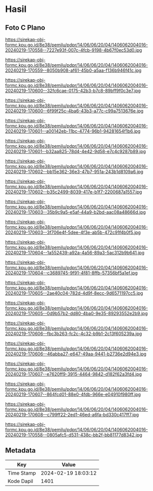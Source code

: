 # Hasil

## Foto C Plano

https://sirekap-obj-formc.kpu.go.id/8e38/pemilu/pdpr/14/06/06/20/04/1406062004016-20240219-170558--7227e93f-007c-4fcb-9198-4b67f0ec53d0.jpg

https://sirekap-obj-formc.kpu.go.id/8e38/pemilu/pdpr/14/06/06/20/04/1406062004016-20240219-170559--8050b908-af61-45b0-a5aa-f136b946f41c.jpg

https://sirekap-obj-formc.kpu.go.id/8e38/pemilu/pdpr/14/06/06/20/04/1406062004016-20240219-170600--32fc6cae-0175-42b3-b7c8-89bff9f0c3e7.jpg

https://sirekap-obj-formc.kpu.go.id/8e38/pemilu/pdpr/14/06/06/20/04/1406062004016-20240219-170600--6f99f25c-4ba6-43b3-a77c-c99a7513676e.jpg

https://sirekap-obj-formc.kpu.go.id/8e38/pemilu/pdpr/14/06/06/20/04/1406062004016-20240219-170601--a00142eb-11bc-4774-96b1-94281654f1b6.jpg

https://sirekap-obj-formc.kpu.go.id/8e38/pemilu/pdpr/14/06/06/20/04/1406062004016-20240219-170601--b32aa825-78d4-4e42-9d58-e7c4c9287b89.jpg

https://sirekap-obj-formc.kpu.go.id/8e38/pemilu/pdpr/14/06/06/20/04/1406062004016-20240219-170602--bb15e362-36e3-47b7-951a-243b1d8109a6.jpg

https://sirekap-obj-formc.kpu.go.id/8e38/pemilu/pdpr/14/06/06/20/04/1406062004016-20240219-170602--b35c2499-8039-417e-b1f7-2200687a1557.jpg

https://sirekap-obj-formc.kpu.go.id/8e38/pemilu/pdpr/14/06/06/20/04/1406062004016-20240219-170603--35b9c9a5-e5af-44a9-b2bd-aac08a48666d.jpg

https://sirekap-obj-formc.kpu.go.id/8e38/pemilu/pdpr/14/06/06/20/04/1406062004016-20240219-170603--3f706e4f-5dee-4f3e-ab5b-472c91f4b0f5.jpg

https://sirekap-obj-formc.kpu.go.id/8e38/pemilu/pdpr/14/06/06/20/04/1406062004016-20240219-170604--1a552439-a92a-4a56-89a3-5ac312b9b641.jpg

https://sirekap-obj-formc.kpu.go.id/8e38/pemilu/pdpr/14/06/06/20/04/1406062004016-20240219-170604--c3689745-9f91-4f81-8ffb-57356bf5a1ef.jpg

https://sirekap-obj-formc.kpu.go.id/8e38/pemilu/pdpr/14/06/06/20/04/1406062004016-20240219-170605--2ae40c04-782d-4d9f-8ecc-9d6571197cc5.jpg

https://sirekap-obj-formc.kpu.go.id/8e38/pemilu/pdpr/14/06/06/20/04/1406062004016-20240219-170605--0d9b57b2-dd80-4ba0-9e35-89293552e2b9.jpg

https://sirekap-obj-formc.kpu.go.id/8e38/pemilu/pdpr/14/06/06/20/04/1406062004016-20240219-170606--fbc3b263-fc2c-4c32-b9b1-2c13f605239a.jpg

https://sirekap-obj-formc.kpu.go.id/8e38/pemilu/pdpr/14/06/06/20/04/1406062004016-20240219-170606--46abba27-e647-49aa-9441-b2736e2d94e3.jpg

https://sirekap-obj-formc.kpu.go.id/8e38/pemilu/pdpr/14/06/06/20/04/1406062004016-20240219-170607--e7620ff9-3915-4464-9842-d182f62a3fd4.jpg

https://sirekap-obj-formc.kpu.go.id/8e38/pemilu/pdpr/14/06/06/20/04/1406062004016-20240219-170607--864fcd01-88e0-4fdb-966e-e04910f980ff.jpg

https://sirekap-obj-formc.kpu.go.id/8e38/pemilu/pdpr/14/06/06/20/04/1406062004016-20240219-170608--c799ff22-2ed1-46ed-a6fa-bd330c417ff7.jpg

https://sirekap-obj-formc.kpu.go.id/8e38/pemilu/pdpr/14/06/06/20/04/1406062004016-20240219-170558--0805afc5-d531-438c-bb2f-bb81177d8342.jpg


## Metadata

| Key        | Value               |
| ---------- | ------------------- |
| Time Stamp | 2024-02-19 18:03:12 |
| Kode Dapil | 1401                |



